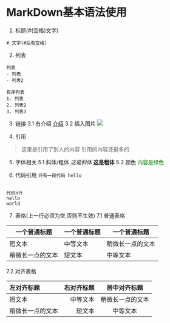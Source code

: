 # MarkDown基本语法使用

1. 标题(#(空格)文字)
```
# 文字(#后有空格)
```

2. 列表
```
列表
- 列表
- 列表2

有序列表
1. 列表
2. 列表2
3. 列表3
```

3. 链接
3.1 有介绍
[介绍](http://www.baidu.com)
3.2 插入图片
![](http://upload-images.jianshu.io/upload_images/259-0ad0d0bfc1c608b6.jpg?imageMogr2/auto-orient/strip%7CimageView2/2/w/1240)

4. 引用
> 这里是引用了别人的内容
> 引用的内容还挺多的

5. 字体相关
5.1 斜体/粗体
*这是斜体*
**这是粗体**
5.2 颜色
<font color=green>内容是绿色</font>

6. 代码引用
`只有一段代码 hello`
```

代码n行
hello
world
```

7. 表格(上一行必须为空,否则不生效)
7.1 普通表格

| 一个普通标题 | 一个普通标题 | 一个普通标题 |
| ------ | ------ | ------ |
| 短文本 | 中等文本 | 稍微长一点的文本 |
| 稍微长一点的文本 | 短文本 | 中等文本 |
7.2 对齐表格

| 左对齐标题 | 右对齐标题 | 居中对齐标题 |
| :------| ------: | :------: |
| 短文本 | 中等文本 | 稍微长一点的文本 |
| 稍微长一点的文本 | 短文本 | 中等文本 |
